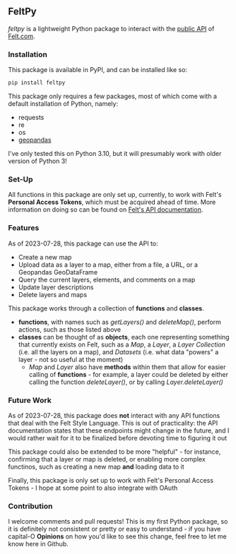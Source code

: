 ## FeltPy

_feltpy_ is a lightweight Python package to interact with the [public API](https://feltmaps.notion.site/Felt-Public-API-reference-c01e0e6b0d954a678c608131b894e8e1#bfdcdfabab0b4d9ba4e0b6fbcf04ce04) of [Felt.com](www.felt.com). 

### Installation

This package is available in PyPI, and can be installed like so:
```bash
pip install feltpy
```

This package only requires a few packages, most of which come with a default installation of Python, namely:
- requests
- re
- os
- [geopandas](https://github.com/geopandas/geopandas)

I've only tested this on Python 3.10, but it will presumably work with older version of Python 3!

### Set-Up

All functions in this package are only set up, currently, to work with Felt's __Personal Access Tokens__, which must be acquired ahead of time. More information on doing so can be found on [Felt's API documentation](https://feltmaps.notion.site/Felt-Public-API-reference-c01e0e6b0d954a678c608131b894e8e1#065791134e0c4d82b156d97db3f663a5).

### Features

As of 2023-07-28, this package can use the API to:
- Create a new map
- Upload data as a layer to a map, either from a file, a URL, or a Geopandas GeoDataFrame
- Query the current layers, elements, and comments on a map
- Update layer descriptions
- Delete layers and maps

This package works through a collection of __functions__ and __classes__. 
- __functions__, with names such as _getLayers()_ and _deleteMap()_, perform actions, such as those listed above
- __classes__ can be thought of as __objects__, each one representing something that currently exists on Felt, such as a _Map_, a _Layer_, a _Layer Collection_ (i.e. all the layers on a map), and _Datasets_ (i.e. what data "powers" a layer - not so useful at the moment)
  - _Map_ and _Layer_ also have __methods__ within them that allow for easier calling of __functions__ - for example, a layer could be deleted by either calling the function _deleteLayer()_, or by calling _Layer.deleteLayer()_

### Future Work

As of 2023-07-28, this package does __not__ interact with any API functions that deal with the Felt Style Language. This is out of practicality: the API documentation states that these endpoints might change in the future, and I would rather wait for it to be finalized before devoting time to figuring it out

This package could also be extended to be more "helpful" - for instance, confirming that a layer or map is deleted, or enabling more complex functinos, such as creating a new map __and__ loading data to it

Finally, this package is only set up to work with Felt's Personal Access Tokens - I hope at some point to also integrate with OAuth

### Contribution

I welcome comments and pull requests! This is my first Python package, so it is definitely not consistent or pretty or easy to understand - if you have capital-O __Opinions__ on how you'd like to see this change, feel free to let me know here in Github.